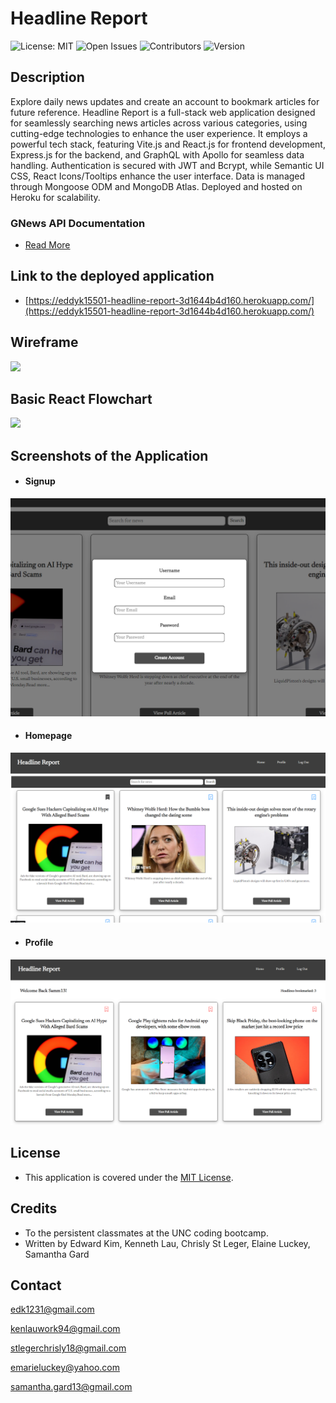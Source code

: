 # Headline Report
![License: MIT](https://img.shields.io/badge/License-MIT-yellow.svg)
![Open Issues](https://img.shields.io/github/issues/eddyK15501/headline-report.svg?color=brighgreen)
![Contributors](https://img.shields.io/github/contributors/eddyK15501/headline-report.svg?color=lightgrey)
![Version](https://img.shields.io/badge/Version-1.0.0-brightgreen.svg)

## Description

Explore daily news updates and create an account to bookmark articles for future reference. Headline Report is a full-stack web application designed for seamlessly searching news articles across various categories, using cutting-edge technologies to enhance the user experience. It employs a powerful tech stack, featuring Vite.js and React.js for frontend development, Express.js for the backend, and GraphQL with Apollo for seamless data handling. Authentication is secured with JWT and Bcrypt, while Semantic UI CSS, React Icons/Tooltips enhance the user interface. Data is managed through Mongoose ODM and MongoDB Atlas. Deployed and hosted on Heroku for scalability.

### GNews API Documentation

- [Read More](https://gnews.io/)

## Link to the deployed application

* [https://eddyk15501-headline-report-3d1644b4d160.herokuapp.com/](https://eddyk15501-headline-report-3d1644b4d160.herokuapp.com/)

## Wireframe

<img src="https://user-images.githubusercontent.com/88423414/283259514-8654dd14-8865-44eb-b782-441df05b9066.png" />

## Basic React Flowchart

<img src="https://user-images.githubusercontent.com/88423414/283259614-2544be0c-6af4-43a1-b54f-10c05571eec4.png" />

## Screenshots of the Application

* #### Signup

![Screenshot](/client/public/Images/account-creation.png)

* #### Homepage

![Screenshot](/client/public/Images/logged-in.png)

* #### Profile

![Screenshot](/client/public/Images/profile.png)

## License

* This application is covered under the [MIT License](./LICENSE).

## Credits
* To the persistent classmates at the UNC coding bootcamp.
* Written by Edward Kim, Kenneth Lau, Chrisly St Leger, Elaine Luckey, Samantha Gard

## Contact

edk1231@gmail.com

kenlauwork94@gmail.com

stlegerchrisly18@gmail.com

emarieluckey@yahoo.com

samantha.gard13@gmail.com
